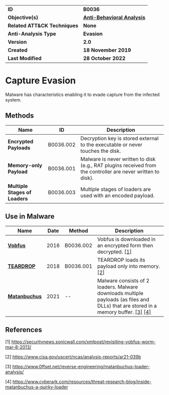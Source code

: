 <table>
<tr>
<td><b>ID</b></td>
<td><b>B0036</b></td>
</tr>
<tr>
<td><b>Objective(s)</b></td>
<td><b><a href="../anti-behavioral-analysis">Anti-Behavioral Analysis</a></b></td>
</tr>
<tr>
<td><b>Related ATT&CK Techniques</b></td>
<td><b>None</b></td>
</tr>
<tr>
<td><b>Anti-Analysis Type</b></td>
<td><b>Evasion</b></td>
</tr>
<tr>
<td><b>Version</b></td>
<td><b>2.0</b></td>
</tr>
<tr>
<td><b>Created</b></td>
<td><b>18 November 2019</b></td>
</tr>
<tr>
<td><b>Last Modified</b></td>
<td><b>28 October 2022</b></td>
</tr>
</table>


# Capture Evasion

Malware has characteristics enabling it to evade capture from the infected system.

## Methods

|Name|ID|Description|
|---|---|---|
|**Encrypted Payloads**|B0036.002|Decryption key is stored external to the executable or never touches the disk.|
|**Memory-only Payload**|B0036.001|Malware is never written to disk (e.g., RAT plugins received from the controller are never written to disk).|
|**Multiple Stages of Loaders**|B0036.003|Multiple stages of loaders are used with an encoded payload.|

## Use in Malware

|Name|Date|Method|Description|
|---|---|---|---|
|[**Vobfus**](../xample-malware/vobfus.md)|2016|B0036.002|Vobfus is downloaded in an encrypted form then decrypted. [[1]](#1)|
|[**TEARDROP**](../xample-malware/teardrop.md)|2018|B0036.001|TEARDROP loads its payload only into memory. [[2]](#2)|
|[**Matanbuchus**](../xample-malware/matanbuchus.md)|2021|--|Malware consists of 2 loaders. Malware downloads multiple payloads (as files and DLLs) that are stored in a memory buffer. [[3]](#3) [[4]](#4)|


## References

<a name="1">[1]</a> https://securitynews.sonicwall.com/xmlpost/revisiting-vobfus-worm-mar-8-2013/

<a name="2">[2]</a> https://www.cisa.gov/uscert/ncas/analysis-reports/ar21-039b

<a name="3">[3]</a> https://www.0ffset.net/reverse-engineering/matanbuchus-loader-analysis/

<a name="4">[4]</a> https://www.cyberark.com/resources/threat-research-blog/inside-matanbuchus-a-quirky-loader